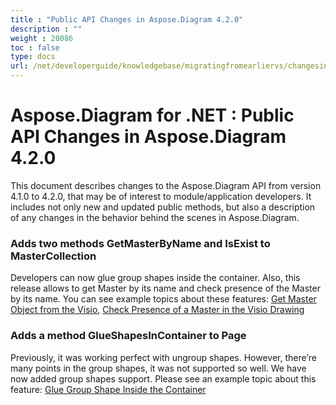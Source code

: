 ```yaml
---
title : "Public API Changes in Aspose.Diagram 4.2.0" 
description : "" 
weight : 20086 
toc : false
type: docs
url: /net/developerguide/knowledgebase/migratingfromearliervs/changesin4xx/public+api+changes+in+aspose.diagram+4.2.0/
---
```


# Aspose.Diagram for .NET : Public API Changes in Aspose.Diagram 4.2.0


This document describes changes to the Aspose.Diagram API from version 4.1.0 to 4.2.0, that may be of interest to module/application developers. It includes not only new and updated public methods, but also a description of any changes in the behavior behind the scenes in Aspose.Diagram. 

### Adds two methods GetMasterByName and IsExist to MasterCollection

Developers can now glue group shapes inside the container. Also, this release allows to get Master by its name and check presence of the Master by its name. You can see example topics about these features: [Get Master Object from the Visio](/pages/createpage.action?spaceKey=diagramnet&title=Get+Master+Object+from+Drawing&linkCreation=true&fromPageId=18350110), [Check Presence of a Master in the Visio Drawing](/pages/createpage.action?spaceKey=diagramnet&title=Check+Presence+of+a+Master+in+the+Visio+Drawing&linkCreation=true&fromPageId=18350110)

### Adds a method GlueShapesInContainer to Page

Previously, it was working perfect with ungroup shapes. However, there’re many points in the group shapes, it was not supported so well. We have now added group shapes support. Please see an example topic about this feature: [Glue Group Shape Inside the Container](/pages/createpage.action?spaceKey=diagramnet&title=Glue+Shapes+Inside+the+Container&linkCreation=true&fromPageId=18350110)

